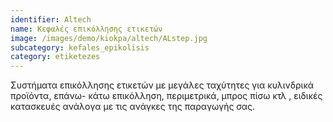 ```yaml
---
identifier: Altech
name: Κεφαλές επικόλλησης ετικετών
image: /images/demo/kiokpa/altech/ALstep.jpg
subcategory: kefales_epikolisis
category: etiketezes
---
```






Συστήματα επικόλλησης ετικετών με μεγάλες ταχύτητες για κυλινδρικά προϊόντα, επάνω- κάτω επικόλληση, περιμετρικά, μπρος πίσω κτλ , ειδικές κατασκευές ανάλογα με τις ανάγκες της παραγωγής σας.
